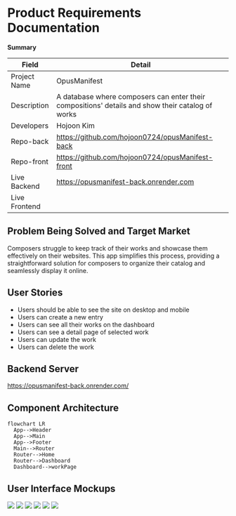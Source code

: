 # Product Requirements Documentation

**Summary**

| Field         | Detail                                                                                           |
| ------------- | ------------------------------------------------------------------------------------------------ |
| Project Name  | OpusManifest                                                                                     |
| Description   | A database where composers can enter their compositions' details and show their catalog of works |
| Developers    | Hojoon Kim                                                                                       |
| Repo-back     | https://github.com/hojoon0724/opusManifest-back                                                  |
| Repo-front    | https://github.com/hojoon0724/opusManifest-front                                                 |
| Live Backend  | https://opusmanifest-back.onrender.com                                                           |
| Live Frontend |                                                                                                  |

## Problem Being Solved and Target Market

Composers struggle to keep track of their works and showcase them effectively on their websites. This app simplifies this process, providing a straightforward solution for composers to organize their catalog and seamlessly display it online.

## User Stories

- Users should be able to see the site on desktop and mobile
- Users can create a new entry
- Users can see all their works on the dashboard
- Users can see a detail page of selected work
- Users can update the work
- Users can delete the work

## Backend Server

https://opusmanifest-back.onrender.com/

## Component Architecture

```mermaid
flowchart LR
  App-->Header
  App-->Main
  App-->Footer
  Main-->Router
  Router-->Home
  Router-->Dashboard
  Dashboard-->workPage
```

## User Interface Mockups

<img src="./wireframeMockup/Index@1x.png">
<img src="./wireframeMockup/Show@1x.png">
<img src="./wireframeMockup/Bulk Edit@1x.png">
<img src="./wireframeMockup/Index Mobile.png">
<img src="./wireframeMockup/Show Mobile.png">
<img src="./wireframeMockup/Bulk Edit Mobile.png">
